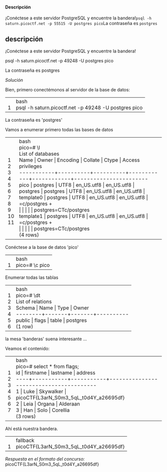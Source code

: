 #### Descripción

¡Conéctese a este servidor PostgreSQL y encuentre la bandera!`psql -h saturn.picoctf.net -p 55515 -U postgres pico`La contraseña es `postgres`

## descripción

¡Conéctese a este servidor PostgreSQL y encuentre la bandera!

psql -h saturn.picoctf.net -p 49248 -U postgres pico

La contraseña es postgres

*Solución*

Bien, primero conectémonos al servidor de la base de datos:

|   |   |
|---|---|
|<br>1<br>|bash<br>psql -h saturn.picoctf.net -p 49248 -U postgres pico <br>|

La contraseña es 'postgres'

Vamos a enumerar primero todas las bases de datos

|   |   |
|---|---|
|<br> 1<br> 2<br> 3<br> 4<br> 5<br> 6<br> 7<br> 8<br> 9<br>10<br>11<br>|bash<br>pico=# \l<br>                                 List of databases<br>   Name    \|  Owner   \| Encoding \|  Collate   \|   Ctype    \|   Access privileges   <br>-----------+----------+----------+------------+------------+-----------------------<br> pico      \| postgres \| UTF8     \| en_US.utf8 \| en_US.utf8 \| <br> postgres  \| postgres \| UTF8     \| en_US.utf8 \| en_US.utf8 \| <br> template0 \| postgres \| UTF8     \| en_US.utf8 \| en_US.utf8 \| =c/postgres          +<br>           \|          \|          \|            \|            \| postgres=CTc/postgres<br> template1 \| postgres \| UTF8     \| en_US.utf8 \| en_US.utf8 \| =c/postgres          +<br>           \|          \|          \|            \|            \| postgres=CTc/postgres<br>(4 rows)<br>|

Conéctese a la base de datos 'pico'

|   |   |
|---|---|
|<br>1<br>|bash<br>pico=# \c pico<br>|

Enumerar todas las tablas

|   |   |
|---|---|
|<br>1<br>2<br>3<br>4<br>5<br>6<br>|bash<br>pico=# \dt<br>         List of relations<br> Schema \| Name  \| Type  \|  Owner   <br>--------+-------+-------+----------<br> public \| flags \| table \| postgres<br>(1 row)<br>|

la mesa 'banderas' suena interesante ...

Veamos el contenido:

|   |   |
|---|---|
|<br>1<br>2<br>3<br>4<br>5<br>6<br>7<br>|bash<br>pico=# select * from flags;<br> id \| firstname \| lastname  \|                address                 <br>----+-----------+-----------+----------------------------------------<br>  1 \| Luke      \| Skywalker \| picoCTF{L3arN_S0m3_5qL_t0d4Y_a26695df}<br>  2 \| Leia      \| Organa    \| Alderaan<br>  3 \| Han       \| Solo      \| Corellia<br>(3 rows)<br>|

Ahí está nuestra bandera.

|                 |                                                              |
| --------------- | ------------------------------------------------------------ |
| <br>1<br> | fallback<br>picoCTF{L3arN_S0m3_5qL_t0d4Y_a26695df}<br> |

*Respuesta en el formato del concurso:*
picoCTF{L3arN_S0m3_5qL_t0d4Y_a26695df}
